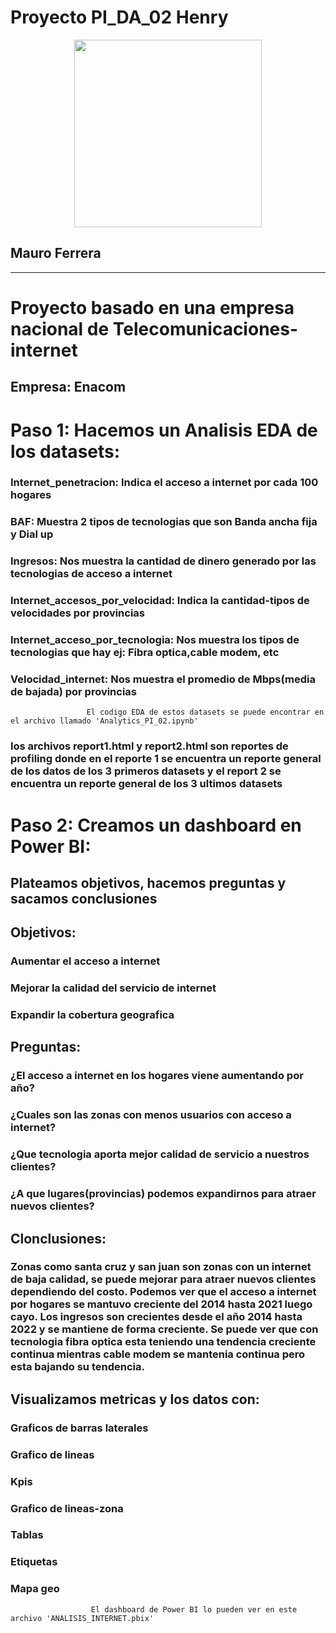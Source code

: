 # Proyecto PI_DA_02 **Henry** 

<p align="center">
<img src="https://tse4.mm.bing.net/th?id=OIP.reSA0MFdOEL-ygYTvIYe8AHaCw&pid=Api&P=0"  height=300>
</p>

 ## **Mauro Ferrera**



<hr>  

# Proyecto basado en una empresa nacional de Telecomunicaciones-internet
 ## Empresa: Enacom 

# Paso 1: Hacemos un Analisis EDA de los datasets:
### **Internet_penetracion:** Indica el acceso a internet por cada 100 hogares
### **BAF:** Muestra 2 tipos de tecnologias que son Banda ancha fija y Dial up
### **Ingresos:** Nos muestra la cantidad de dinero generado por las tecnologias de acceso a internet  
### **Internet_accesos_por_velocidad:** Indica la cantidad-tipos de velocidades por provincias
### **Internet_acceso_por_tecnologia:** Nos muestra los tipos de tecnologias que hay ej: Fibra optica,cable modem, etc
### **Velocidad_internet:** Nos muestra el promedio de Mbps(media de bajada) por provincias

                     El codigo EDA de estos datasets se puede encontrar en el archivo llamado 'Analytics_PI_02.ipynb'
### los archivos **report1.html** y **report2.html** son reportes de profiling donde en el reporte 1 se encuentra un reporte general de los datos de los 3 primeros datasets y el report 2 se encuentra un reporte general de los 3 ultimos datasets

# Paso 2: Creamos un dashboard en Power BI:
## Plateamos objetivos, hacemos preguntas y sacamos conclusiones
## **Objetivos:**
### Aumentar el acceso a internet
### Mejorar la calidad del servicio de internet
### Expandir la cobertura geografica
## **Preguntas:**
### ¿El acceso a internet en los hogares  viene aumentando por año?
### ¿Cuales son las zonas con menos usuarios con acceso a internet?
### ¿Que tecnologia aporta mejor calidad de servicio a nuestros clientes?
### ¿A que lugares(provincias) podemos expandirnos para atraer nuevos clientes?
## **Clonclusiones:**
### Zonas como santa cruz y san juan  son zonas  con un internet de baja calidad, se puede mejorar para atraer nuevos clientes dependiendo del costo. Podemos ver que el acceso a internet por hogares se mantuvo creciente del 2014 hasta 2021 luego cayo. Los ingresos son crecientes desde el año 2014 hasta 2022 y se mantiene de forma creciente. Se puede ver que con tecnologia fibra optica esta teniendo  una tendencia creciente continua mientras cable modem se mantenia continua pero esta bajando su tendencia.

## Visualizamos metricas y los datos con:
### Graficos de barras laterales
### Grafico de lineas
### Kpis
### Grafico de lineas-zona
### Tablas
### Etiquetas
### Mapa geo 

                      El dashboard de Power BI lo pueden ver en este archivo 'ANALISIS_INTERNET.pbix'


